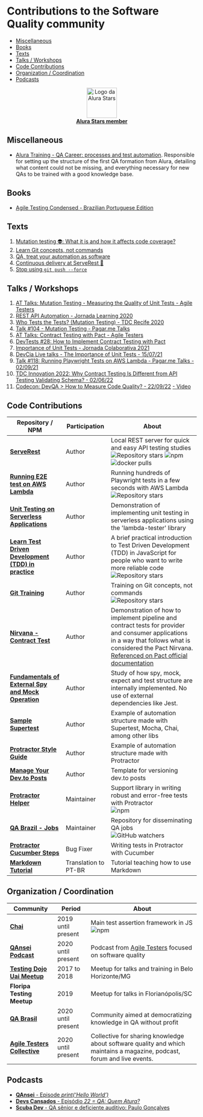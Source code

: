 
# Contributions to the Software Quality community

- [Miscellaneous](#miscellaneous)
- [Books](#books)
- [Texts](#texts)
- [Talks / Workshops](#talks--workshops)
- [Code Contributions](#code-contributions)
- [Organization / Coordination](#organization--coordination)
- [Podcasts](#podcasts)

<p align="center">
<a href="https://www.alura.com.br/stars">
 <img alt="Logo da Alura Stars" src="https://user-images.githubusercontent.com/29241659/130713060-544342dd-a33c-4ef8-800e-9d82cc3a1551.png" height="80">
 <br>
 <b>Alura Stars member</b>
 </a>
</p>

## Miscellaneous
- [Alura Training - QA Career: processes and test automation](https://www.alura.com.br/formacao-carreira-tester-qa). Responsible for setting up the structure of the first QA formation from Alura, detailing what content could not be missing, and everything necessary for new QAs to be trained with a good knowledge base.

## Books

- [Agile Testing Condensed - Brazilian Portuguese Edition](https://leanpub.com/agiletesting-condensed-brazilian-portuguese-edition/)

## Texts

1. [Mutation testing 👽: What it is and how it affects code coverage?](https://github.com/PauloGoncalvesBH/teste-de-mutacao)
1. [Learn Git concepts, not commands](https://github.com/PauloGoncalvesBH/treinamento-git)
1. [QA, treat your automation as software](https://github.com/PauloGoncalvesBH/QA-trate-sua-automacao-como-software)
1. [Continuous delivery at ServeRest 🚀](https://github.com/PauloGoncalvesBH/entrega-continua-no-serverest)
1. [Stop using `git push --force`](https://github.com/PauloGoncalvesBH/Pare-de-usar-git-push--force)

## Talks / Workshops

1. [AT Talks: Mutation Testing - Measuring the Quality of Unit Tests - Agile Testers](https://github.com/PauloGoncalvesBH/at-talks-testes-de-mutacao)
2. [REST API Automation - Jornada Learning 2020](https://github.com/PauloGoncalvesBH/automacao-api-rest-jornada-learning)
3. [Who Tests the Tests? (Mutation Testing) - TDC Recife 2020](./Quem%20testa%20os%20testes%20-%20TDC%20Recife%202020.pdf)
4. [Talk #104 - Mutation Testing - Pagar.me Talks](https://www.youtube.com/watch?v=1RNRl3tEtKk)
5. [AT Talks: Contract Testing with Pact - Agile Testers](https://www.youtube.com/watch?v=1c2JmM9dafA)
6. [DevTests #28: How to Implement Contract Testing with Pact](https://www.youtube.com/watch?v=e1-FK4aJgV4)
7. [Importance of Unit Tests - Jornada Colaborativa 2021](https://summitonline3.jornadacolaborativa.com.br/)
8. [DevCia Live talks - The Importance of Unit Tests - 15/07/21](https://www.youtube.com/watch?v=jSkO9jamhJA)
9. [Talk #118: Running Playwright Tests on AWS Lambda - Pagar.me Talks - 02/09/21](https://www.youtube.com/watch?v=GivmPLQ_yrM)
10. [TDC Innovation 2022: Why Contract Testing Is Different from API Testing Validating Schema? - 02/06/22](https://www.youtube.com/watch?v=i8SaIjEum0Q)
11. [Codecon: DevQA > How to Measure Code Quality? - 22/09/22](https://www.codecon.dev/programacao/devqa-como-medir-qualidade-de-codigo) [- Video](https://youtu.be/R-49ah1CWiI?t=20905)


## Code Contributions

| Repository / NPM | Participation | About |
|--|--|--|
| **[ServeRest](https://github.com/PauloGoncalvesBH/ServeRest)** | Author | Local REST server for quick and easy API testing studies <br> ![Repository stars](https://img.shields.io/github/stars/serverest/serverest?style=flat-square) ![npm](https://img.shields.io/npm/dt/serverest?style=flat-square) ![docker pulls](https://img.shields.io/docker/pulls/paulogoncalvesbh/serverest?style=flat-square) |
| **[Running E2E test on AWS Lambda](https://github.com/PauloGoncalvesBH/running-playwright-on-aws-lambda)** | Author | Running hundreds of Playwright tests in a few seconds with AWS Lambda <br> ![Repository stars](https://img.shields.io/github/stars/paulogoncalvesbh/running-playwright-on-aws-lambda?style=flat-square) |
| **[Unit Testing on Serverless Applications](https://github.com/PauloGoncalvesBH/lambda-unit-test)** | Author | Demonstration of implementing unit testing in serverless applications using the 'lambda-tester' library |
| **[Learn Test Driven Development (TDD) in practice](https://github.com/PauloGoncalvesBH/aprenda-tdd-na-pratica)** | Author | A brief practical introduction to Test Driven Development (TDD) in JavaScript for people who want to write more reliable code <br> ![Repository stars](https://img.shields.io/github/stars/paulogoncalvesbh/aprenda-tdd-na-pratica?style=flat-square) |
| **[Git Training](https://github.com/PauloGoncalvesBH/treinamento-git)** | Author | Training on Git concepts, not commands <br> ![Repository stars](https://img.shields.io/github/stars/paulogoncalvesbh/treinamento-git?style=flat-square) |
| **[Nirvana - Contract Test](https://github.com/PauloGoncalvesBH/contract-test-nirvana)** | Author | Demonstration of how to implement pipeline and contract tests for provider and consumer applications in a way that follows what is considered the Pact Nirvana. [Referenced on Pact official documentation](https://docs.pact.io/blog/2022/10/25/pact-open-source-update-october-2022#paulo-gonçalves) |
| **[Fundamentals of External Spy and Mock Operation](https://github.com/PauloGoncalvesBH/my-framework-test)** | Author | Study of how spy, mock, expect and test structure are internally implemented. No use of external dependencies like Jest. |
| **[Sample Supertest](https://github.com/PauloGoncalvesBH/sample-supertest/)** | Author | Example of automation structure made with Supertest, Mocha, Chai, among other libs |
| **[Protractor Style Guide](https://github.com/PauloGoncalvesBH/protractor-style-guide)** | Author | Example of automation structure made with Protractor |
| **[Manage Your Dev.to Posts](https://github.com/PauloGoncalvesBH/gerencie-seus-posts-do-dev.to)** | Author | Template for versioning dev.to posts |
| **[Protractor Helper](https://www.npmjs.com/package/protractor-helper)** | Maintainer | Support library in writing robust and error-free tests with Protractor <br> ![npm](https://img.shields.io/npm/dm/protractor-helper?style=flat-square) |
| **[QA Brazil - Jobs](https://github.com/qa-brasil/vagas)** | Maintainer | Repository for disseminating QA jobs <br> ![GitHub watchers](https://img.shields.io/github/watchers/qa-brasil/vagas?style=flat-square) |
| **[Protractor Cucumber Steps](https://github.com/Marketionist/protractor-cucumber-steps/)** | Bug Fixer | Writing tests in Protractor with Cucumber |
| **[Markdown Tutorial](https://agea.github.io/tutorial.md/)** | Translation to PT-BR | Tutorial teaching how to use Markdown |

## Organization / Coordination

| Community | Period | About |
|--|--|--|
| **[Chai](https://github.com/chaijs/chai)** | 2019 until present | Main test assertion framework in JS <br> ![npm](https://img.shields.io/npm/dm/chai?style=flat-square) |
| **[QAnsei Podcast](https://anchor.fm/qansei)** | 2020 until present | Podcast from [Agile Testers](https://agiletesters.com.br/) focused on software quality |
| **[Testing Dojo Uai Meetup](https://www.meetup.com/pt-BR/Testing-Dojo-Uai/)** | 2017 to 2018 | Meetup for talks and training in Belo Horizonte/MG |
| **Floripa Testing Meetup** | 2019 | Meetup for talks in Florianópolis/SC |
| **[QA Brasil](https://github.com/qa-brasil)** | 2020 until present | Community aimed at democratizing knowledge in QA without profit |
| **[Agile Testers Collective](https://agiletesters.com.br/)** | 2020 until present | Collective for sharing knowledge about software quality and which maintains a magazine, podcast, forum and live events.

## Podcasts

- [**QAnsei** - Episode _print(‘Hello World’)_](https://anchor.fm/qansei/episodes/printHello-World-ed4jui/a-a20jvmg)
- [**Devs Cansados** - Episódio _22 = QA: Quem Atura?_](https://anchor.fm/devs-cansados/episodes/22--QA-Quem-Atura-eikcdt)
- [**Scuba Dev** - QA sênior e deficiente auditivo: Paulo Gonçalves](https://www.scuba.dev.br/2021/11/01/qa-senior-e-deficiente-auditivo-paulo-goncalves/)
